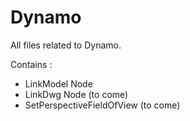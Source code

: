 # Dynamo
All files related to Dynamo. 

Contains :
- LinkModel Node
- LinkDwg Node (to come)
- SetPerspectiveFieldOfView (to come)
